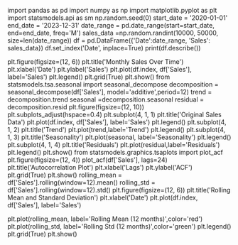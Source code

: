 import pandas as pd 
import numpy as np
import matplotlib.pyplot as plt 
import statsmodels.api as sm 
np.random.seed(0)
start_date = '2020-01-01'
end_date = '2023-12-31'
date_range = pd.date_range(start=start_date, end=end_date, freq='M') 
sales_data =np.random.randint(10000, 50000, size=len(date_range)) 
df = pd.DataFrame({'Date':date_range, 'Sales': sales_data}) 
df.set_index('Date', inplace=True)
print(df.describe())

plt.figure(figsize=(12, 6))
plt.title('Monthly Sales Over Time')
plt.xlabel('Date')
plt.ylabel('Sales')
plt.plot(df.index, df['Sales'], label='Sales')
plt.legend()
plt.grid(True)
plt.show()
from statsmodels.tsa.seasonal import seasonal_decompose
decomposition = seasonal_decompose(df['Sales'], model='additive',period=12) 
trend = decomposition.trend
seasonal =decomposition.seasonal
residual = decomposition.resid
plt.figure(figsize=(12, 10))
plt.subplots_adjust(hspace=0.4)
plt.subplot(4, 1, 1)
plt.title('Original Sales Data')
plt.plot(df.index, df['Sales'], label='Sales')
plt.legend()
plt.subplot(4, 1, 2)
plt.title('Trend')
plt.plot(trend,label='Trend')
plt.legend()
plt.subplot(4, 1, 3)
plt.title('Seasonality')
plt.plot(seasonal, label='Seasonality')
plt.legend()
plt.subplot(4, 1, 4)
plt.title('Residuals')
plt.plot(residual,label='Residuals')
plt.legend()
plt.show()
from statsmodels.graphics.tsaplots import plot_acf
plt.figure(figsize=(12, 4))
plot_acf(df['Sales'], lags=24) 
plt.title('Autocorrelation Plot')
plt.xlabel('Lags')
plt.ylabel('ACF') 
plt.grid(True)
plt.show()
rolling_mean = df['Sales'].rolling(window=12).mean()
rolling_std = df['Sales'].rolling(window=12).std()
plt.figure(figsize=(12, 6))
plt.title('Rolling Mean and Standard Deviation')
plt.xlabel('Date')
plt.plot(df.index, df['Sales'], label='Sales')



plt.plot(rolling_mean, label='Rolling Mean (12 months)',color='red')
plt.plot(rolling_std, label='Rolling Std (12 months)',color='green') 
plt.legend()
plt.grid(True)
plt.show()
